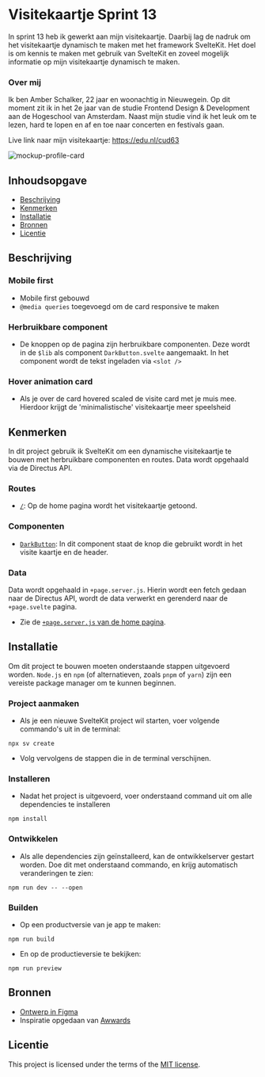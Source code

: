 # Visitekaartje Sprint 13

In sprint 13 heb ik gewerkt aan mijn visitekaartje. Daarbij lag de nadruk om het visitekaartje dynamisch te maken met het framework SvelteKit. Het doel is om kennis te maken met gebruik van SvelteKit en zoveel mogelijk informatie op mijn visitekaartje dynamisch te maken.

### Over mij
Ik ben Amber Schalker, 22 jaar en woonachtig in Nieuwegein. Op dit moment zit ik in het 2e jaar van de studie Frontend Design & Development aan de Hogeschool van Amsterdam. Naast mijn studie vind ik het leuk om te lezen, hard te lopen en af en toe naar concerten en festivals gaan. 

Live link naar mijn visitekaartje: https://edu.nl/cud63

![mockup-profile-card](https://github.com/user-attachments/assets/c2ee9171-dad1-4c80-8792-46600aed25a8)

## Inhoudsopgave
  * [Beschrijving](#beschrijving)
  * [Kenmerken](#kenmerken)
  * [Installatie](#installatie)
  * [Bronnen](#bronnen)
  * [Licentie](#licentie)

## Beschrijving

### Mobile first
- Mobile first gebouwd
- `@media queries` toegevoegd om de card responsive te maken

### Herbruikbare component
- De knoppen op de pagina zijn herbruikbare componenten. Deze wordt in de `$lib` als component `DarkButton.svelte` aangemaakt. In het component wordt de tekst ingeladen via `<slot />`

### Hover animation card
- Als je over de card hovered scaled de visite card met je muis mee. Hierdoor krijgt de 'minimalistische' visitekaartje meer speelsheid

## Kenmerken
In dit project gebruik ik SvelteKit om een dynamische visitekaartje te bouwen met herbruikbare componenten en routes. Data wordt opgehaald via de Directus API. 

### Routes
- [`/`](https://github.com/ambersr/your-tribe-for-life-profile-card/blob/main/src/routes/%2Bpage.svelte): Op de home pagina wordt het visitekaartje getoond.

### Componenten 
- [`DarkButton`](https://github.com/ambersr/your-tribe-for-life-profile-card/blob/main/src/lib/components/DarkButton.svelte): In dit component staat de knop die gebruikt wordt in het visite kaartje en de header.

### Data
Data wordt opgehaald in `+page.server.js`. Hierin wordt een fetch gedaan naar de Directus API, wordt de data verwerkt en gerenderd naar de `+page.svelte` pagina. 
- Zie de [`+page.server.js` van de home pagina](https://github.com/ambersr/your-tribe-for-life-profile-card/blob/main/src/routes/%2Bpage.server.js). 

## Installatie
Om dit project te bouwen moeten onderstaande stappen uitgevoerd worden. `Node.js` en `npm` (of alternatieven, zoals `pnpm` of `yarn`) zijn een vereiste package manager om te kunnen beginnen.  

### Project aanmaken 
- Als je een nieuwe SvelteKit project wil starten, voer volgende commando's uit in de terminal:

```
npx sv create
```

- Volg vervolgens de stappen die in de terminal verschijnen.

### Installeren 
- Nadat het project is uitgevoerd, voer onderstaand command uit om alle dependencies te installeren

```
npm install
```

### Ontwikkelen
-  Als alle dependencies zijn geïnstalleerd, kan de ontwikkelserver gestart worden. Doe dit met onderstaand commando, en krijg automatisch veranderingen te zien:

```
npm run dev -- --open
```

### Builden 
- Op een productversie van je app te maken:

```
npm run build
```

- En op de productieversie te bekijken:

```
npm run preview
```

## Bronnen
- [Ontwerp in Figma](https://www.figma.com/design/CtPASxzpUzUxQg4aRkL1Zh/Webdesign-visitekaartje?node-id=83-49&t=M2TCJakN7QoOVNmP-1)
- Inspiratie opgedaan van [Awwards](https://www.awwwards.com/)

## Licentie
This project is licensed under the terms of the [MIT license](./LICENSE).
